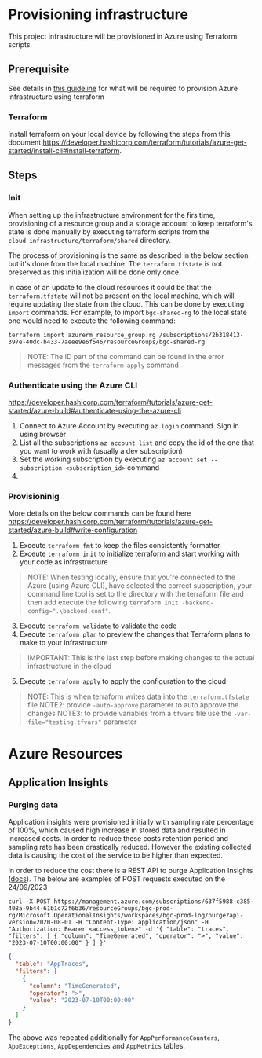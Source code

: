 # Provisioning infrastructure

This project infrastructure will be provisioned in Azure using Terraform scripts.

## Prerequisite

See details in [this guideline](https://developer.hashicorp.com/terraform/tutorials/azure-get-started/azure-build#prerequisites) for what will be required to provision Azure infrastructure using terraform 

### Terraform

Install terraform on your local device by following the steps from this document https://developer.hashicorp.com/terraform/tutorials/azure-get-started/install-cli#install-terraform.

## Steps

### Init

When setting up the infrastructure environment for the firs time, provisioning of a resource group and a storage account to keep terraform's state is done manually by executing terraform scripts from the `cloud_infrastructure/terraform/shared` directory.

The process of provisioning is the same as described in the below section but it's done from the local machine. The `terraform.tfstate` is not preserved as this initialization will be done only once.

In case of an update to the cloud resources it could be that the `terraform.tfstate` will not be present on the local machine, which will require updating the state from the cloud. This can be done by executing `import` commands. For example, to import `bgc-shared-rg` to the local state one would need to execute the following command:

`terraform import azurerm_resource_group.rg /subscriptions/2b318413-397e-40dc-b433-7aeee9e6f546/resourceGroups/bgc-shared-rg`

> NOTE: The ID part of the command can be found in the error messages from the `terraform apply` command

### Authenticate using the Azure CLI

https://developer.hashicorp.com/terraform/tutorials/azure-get-started/azure-build#authenticate-using-the-azure-cli

1. Connect to Azure Account by executing `az login` command. Sign in using browser
2. List all the subscriptions `az account list` and copy the id of the one that you want to work with (usually a dev subscription)
3. Set the working subscription by executing `az account set --subscription <subscription_id>` command
4. <TODO>


### Provisioninig

More details on the below commands can be found here https://developer.hashicorp.com/terraform/tutorials/azure-get-started/azure-build#write-configuration

1. Exceute `terraform fmt` to keep the files consistently formatter
2. Exceute `terraform init` to initialize terraform and start working with your code as infrastructure

> NOTE: When testing locally, ensure that you're connected to the Azure (using Azure CLI), have selected the correct subscription, your command line tool is set to the directory with the terraform file and then add execute the following `terraform init -backend-config=".\backend.conf"`.

3. Execute `terraform validate` to validate the code
4. Execute `terraform plan` to preview the changes that Terraform plans to make to your infrastructure
> IMPORTANT: This is the last step before making changes to the actual infrastructure in the cloud
5. Execute `terraform apply` to apply the configuration to the cloud

> NOTE: This is when terraform writes data into the `terraform.tfstate` file
> NOTE2: provide `-auto-approve` parameter to auto approve the changes
> NOTE3: to provide variables from a `tfvars` file use the `-var-file="testing.tfvars"` parameter

# Azure Resources

## Application Insights

### Purging data

Application insights were provisioned initially with sampling rate percentage of 100%, which caused high increase in stored data and resulted in increased costs. In order to reduce these costs retention period and sampling rate has been drastically reduced. However the existing collected data is causing the cost of the service to be higher than expected.

In order to reduce the cost there is a REST API to purge Application Insights ([docs](https://learn.microsoft.com/en-us/rest/api/application-insights/components/purge?tabs=HTTP)). The below are examples of POST requests executed on the 24/09/2023

`curl -X POST https://management.azure.com/subscriptions/637f5988-c385-408a-9b44-61b1c72f6b36/resourceGroups/bgc-prod-rg/Microsoft.OperationalInsights/workspaces/bgc-prod-log/purge?api-version=2020-08-01 -H "Content-Type: application/json" -H "Authorization: Bearer <access_token>" -d '{ "table": "traces", "filters": [ { "column": "TimeGenerated", "operator": ">", "value": "2023-07-10T00:00:00" } ] }'`

```json
{
  "table": "AppTraces", 
  "filters": [
    {
      "column": "TimeGenerated",
      "operator": ">",
      "value": "2023-07-10T00:00:00"
    }
  ]
}
```

The above was repeated additionally for `AppPerformanceCounters`, `AppExceptions`,  `AppDependencies` and `AppMetrics` tables.